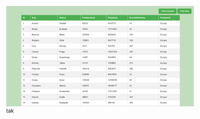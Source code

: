 
![image alt](https://github.com/piotrgorski9/project_inz/blob/11a41ce5655489b4b58cb35fec3173e62c4e8b0d/image.png)
tak
